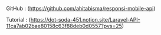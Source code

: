GitHub : 
(https://github.com/ahitabisma/responsi-mobile-api)

Tutorial : 
(https://dot-soda-451.notion.site/Laravel-API-11ca7ab02bae80158c63f88deb0d0557?pvs=25)

